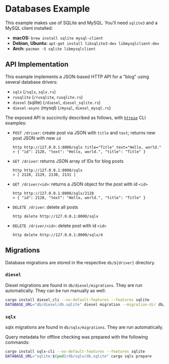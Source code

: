 # Databases Example

This example makes use of SQLite and MySQL. You'll need `sqlite3` and a MySQL
client installed:

  * **macOS:** `brew install sqlite mysql-client`
  * **Debian**, **Ubuntu:** `apt-get install libsqlite3-dev libmysqlclient-dev`
  * **Arch:** `pacman -S sqlite libmysqlclient`

## API Implementation

This example implements a JSON-based HTTP API for a "blog" using several database drivers:

  * `sqlx` (`/sqlx`, `sqlx.rs`)
  * `rusqlite` (`/rusqlite`, `rusqlite.rs`)
  * `diesel` (sqlite) (`/diesel`, `diesel_sqlite.rs`)
  * `diesel-async` (mysql) (`/mysql`, `diesel_mysql.rs`)

The exposed API is succinctly described as follows, with
[`httpie`](https://httpie.io/) CLI examples:

  * `POST /driver`: create post via JSON with `title` and `text`; returns new
    post JSON with new `id`

        http http://127.0.0.1:8000/sqlx title="Title" text="Hello, world."
        > { "id": 2128, "text": "Hello, world.", "title": "Title" }

  * `GET /driver`: returns JSON array of IDs for blog posts

        http http://127.0.0.1:8000/sqlx
        > [ 2128, 2129, 2130, 2131 ]

  * `GET /driver/<id>`: returns a JSON object for the post with id `<id>`

        http http://127.0.0.1:8000/sqlx/2128
        > { "id": 2128, "text": "Hello, world.", "title": "Title" }

  * `DELETE /driver`: delete all posts

        http delete http://127.0.0.1:8000/sqlx

  * `DELETE /driver/<id>`: delete post with id `<id>`

        http delete http://127.0.0.1:8000/sqlx/4

## Migrations

Database migrations are stored in the respective `db/${driver}` directory.

### `diesel`

Diesel migrations are found in `db/diesel/migrations`. They are run
automatically. They can be run manually as well:

```sh
cargo install diesel_cli --no-default-features --features sqlite
DATABASE_URL="db/diesel/db.sqlite" diesel migration --migration-dir db/diesel/migrations redo
```

### `sqlx`

sqlx migrations are found in `db/sqlx/migrations`. They are run automatically.

Query metadata for offline checking was prepared with the following commands:

```sh
cargo install sqlx-cli --no-default-features --features sqlite
DATABASE_URL="sqlite:$(pwd)/db/sqlx/db.sqlite" cargo sqlx prepare
```
